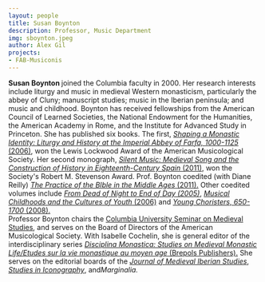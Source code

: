 ```yaml
---
layout: people
title: Susan Boynton	
description: Professor, Music Department
img: sboynton.jpeg
author: Alex Gil
projects:
- FAB-Musiconis
---
```


<div><strong>Susan Boynton </strong>joined the Columbia faculty in 2000. Her research interests include liturgy and music in medieval Western monasticism, particularly the abbey of Cluny; manuscript studies; music in the Iberian peninsula; and music and childhood.  Boynton has received fellowships from the American Council of Learned Societies, the National Endowment for the Humanities, the American Academy in Rome, and the Institute for Advanced Study in Princeton. She has published six books. The first, <a href="http://books.google.com/books?id=ruIq7ej3elkC&amp;printsec=frontcover&amp;source=gbs_ge_summary_r&amp;cad=0#v=onepage&amp;q&amp;f=false" rel="nofollow"><em>Shaping a Monastic Identity: Liturgy and History at the Imperial Abbey of Farfa, 1000-1125</em> (2006)</a>, won the Lewis Lockwood Award of the American Musicological Society. Her second monograph, <a href="http://books.google.com/books?id=jwXbvpqQN8cC&amp;lpg=PP1&amp;pg=PP1#v=onepage&amp;q&amp;f=false" rel="nofollow"><em>Silent Music: Medieval Song and the Construction of History in Eighteenth-Century Spain</em> (2011)</a>, won the Society's Robert M. Stevenson Award. Prof. Boynton coedited (with Diane Reilly) <a href="http://cup.columbia.edu/book/978-0-231-14826-9/the-practice-of-the-bible-in-the-middle-ages" rel="nofollow"><em>The Practice of the BIble in the Middle Ages</em> (2011).</a> Other coedited volumes include <em><a href="http://brepols.metapress.com/content/m6753p/" rel="nofollow">From Dead of Night to End of Day (2005)</a></em>, <a href="http://books.google.com/books?id=0mkDfDjdQ8sC&amp;lpg=PP1&amp;pg=PP1#v=onepage&amp;q&amp;f=false" rel="nofollow"><em>Musical Childhoods and the Cultures of Youth</em></a><a href="http://books.google.com/books?id=0mkDfDjdQ8sC&amp;lpg=PP1&amp;pg=PP1#v=onepage&amp;q&amp;f=false" rel="nofollow"> (2006)</a> and <a href="http://books.google.com/books?id=pk3KtYRaYncC&amp;lpg=PP1&amp;pg=PP1#v=onepage&amp;q&amp;f=false" rel="nofollow"><em>Young Choristers, 650-1700</em> (2008).</a></div>
<div></div>
<div>Professor Boynton chairs the <a href="http://universityseminars.columbia.edu/seminars/medieval-studies/" rel="nofollow">Columbia University Seminar on Medieval Studies</a>, and serves on the Board of Directors of the American Musicological Society. With Isabelle Cochelin, she is general editor of the interdisciplinary series <a href="http://www.brepols.net/Pages/BrowseBySeries.aspx?TreeSeries=DM" rel="nofollow"><em>Disciplina Monastica: Studies on Medieval Monastic Life/Etudes sur la vie monastique au moyen age</em> (Brepols Publishers).</a> She serves on the editorial boards of the <a href="http://www.tandfonline.com/toc/ribs20/current#.UZKGvkol9Ec" rel="nofollow"><em>Journal of Medieval Iberian Studies</em></a>, <a href="http://ica.princeton.edu/studies.php" rel="nofollow"><em>Studies in Iconography</em></a>, and<em>Marginalia.</em></div>
